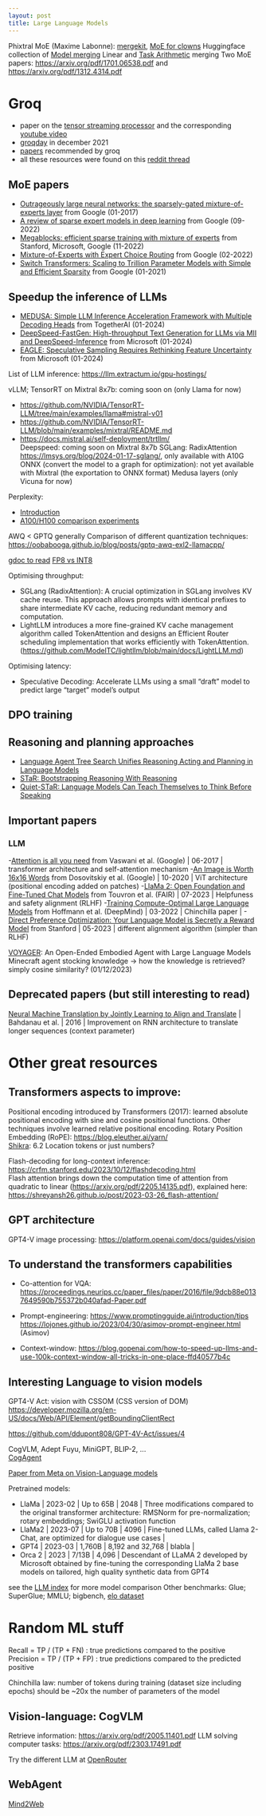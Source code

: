 ```yaml
---
layout: post
title: Large Language Models
---
```


Phixtral MoE (Maxime Labonne): [mergekit](https://github.com/cg123/mergekit/tree/mixtral), [MoE for clowns](https://goddard.blog/posts/clown-moe/)
Huggingface collection of [Model merging]([https://huggingface-co.translate.goog/collections/osanseviero/model-merging-65097893623330a3a51ead66?_x_tr_sl=en&_x_tr_tl=fr&_x_tr_hl=fr&_x_tr_pto=sc](https://huggingface.co/collections/osanseviero/model-merging-65097893623330a3a51ead66))
Linear and [Task Arithmetic](https://arxiv.org/pdf/2212.04089.pdf) merging
Two MoE papers: https://arxiv.org/pdf/1701.06538.pdf and https://arxiv.org/pdf/1312.4314.pdf

# Groq
* paper on the [tensor streaming processor](https://wow.groq.com/wp-content/uploads/2020/06/ISCA-TSP.pdf) and the corresponding [youtube video](https://www.youtube.com/watch?v=xTT2GpdSRKs)
* [groqday](https://www.youtube.com/watch?v=upljocX5mrk) in december 2021
* [papers](https://wow.groq.com/category/papers/) recommended by groq
* all these resources were found on this [reddit thread](https://www.reddit.com/r/LocalLLaMA/comments/1auxm3q/comment/krb3twr/?utm_source=share&utm_medium=web2x&context=3)

## MoE papers

- [Outrageously large neural networks: the sparsely-gated mixture-of-experts layer](https://arxiv.org/pdf/1701.06538.pdf) from Google (01-2017)
- [A review of sparse expert models in deep learning](https://arxiv.org/pdf/2209.01667.pdf) from Google (09-2022)
- [Megablocks: efficient sparse training with mixture of experts](https://arxiv.org/pdf/2211.15841.pdf) from Stanford, Microsoft, Google (11-2022)
- [Mixture-of-Experts with Expert Choice Routing](https://arxiv.org/pdf/2202.09368.pdf) from Google (02-2022)
- [Switch Transformers: Scaling to Trillion Parameter Models with Simple and Efficient Sparsity](https://arxiv.org/pdf/2101.03961.pdf) from Google (01-2021)

## Speedup the inference of LLMs

- [MEDUSA: Simple LLM Inference Acceleration Framework with Multiple Decoding Heads](https://arxiv.org/pdf/2401.10774.pdf) from TogetherAI (01-2024)
- [DeepSpeed-FastGen: High-throughput Text Generation for LLMs via MII and DeepSpeed-Inference](https://arxiv.org/pdf/2401.08671.pdf) from Microsoft (01-2024)
- [EAGLE: Speculative Sampling Requires Rethinking Feature Uncertainty](https://arxiv.org/pdf/2401.15077.pdf) from Microsoft (01-2024)

List of LLM inference: https://llm.extractum.io/gpu-hostings/

vLLM; TensorRT on Mixtral 8x7b: coming soon on (only Llama for now)
* https://github.com/NVIDIA/TensorRT-LLM/tree/main/examples/llama#mistral-v01
* https://github.com/NVIDIA/TensorRT-LLM/blob/main/examples/mixtral/README.md
* https://docs.mistral.ai/self-deployment/trtllm/ \
Deepspeed: coming soon on Mixtral 8x7b
SGLang: RadixAttention https://lmsys.org/blog/2024-01-17-sglang/, only available with A10G
ONNX (convert the model to a graph for optimization): not yet available with Mixtral (the exportation to ONNX format)
Medusa layers (only Vicuna for now)

Perplexity:
* [Introduction](https://blog.perplexity.ai/blog/introducing-pplx-api)
* [A100/H100 comparison experiments](https://blog.perplexity.ai/blog/turbocharging-llama-2-70b-with-nvidia-h100)

AWQ < GPTQ generally
Comparison of different quantization techniques: https://oobabooga.github.io/blog/posts/gptq-awq-exl2-llamacpp/

[gdoc to read](https://docs.google.com/document/d/1_vOftBnrk9NRk5h10UqrfJ5CDih9KBKL61yvrZtVWPE/edit?pli=1)
[FP8 vs INT8](https://arxiv.org/pdf/2303.17951.pdf)

Optimising throughput:
* SGLang (RadixAttention): A crucial optimization in SGLang involves KV cache reuse. This approach allows prompts with identical prefixes to share intermediate KV cache, reducing redundant memory and computation.
* LightLLM introduces a more fine-grained KV cache management algorithm called TokenAttention and designs an Efficient Router scheduling implementation that works efficiently with TokenAttention. (https://github.com/ModelTC/lightllm/blob/main/docs/LightLLM.md)

Optimising latency:
* Speculative Decoding: Accelerate LLMs using a small “draft” model to predict large “target” model’s output

## DPO training


## Reasoning and planning approaches

- [Language Agent Tree Search Unifies Reasoning Acting and Planning in Language Models](https://arxiv.org/pdf/2310.04406.pdf)
- [STaR: Bootstrapping Reasoning With Reasoning](https://arxiv.org/pdf/2203.14465.pdf)
- [Quiet-STaR: Language Models Can Teach Themselves to Think Before Speaking](https://arxiv.org/pdf/2403.09629.pdf)

## Important papers

### LLM


-[Attention is all you need](https://arxiv.org/pdf/1706.03762.pdf) from Vaswani et al. (Google) | 06-2017 | transformer architecture and self-attention mechanism
-[An Image is Worth 16x16 Words](https://arxiv.org/pdf/2010.11929.pdf) from Dosovitskiy et al. (Google) | 10-2020 | ViT architecture (positional encoding added on patches)
-[LlaMa 2: Open Foundation and Fine-Tuned Chat Models](https://arxiv.org/pdf/2307.09288.pdf) from Touvron et al. (FAIR) | 07-2023 | Helpfuness and safety alignment (RLHF)
-[Training Compute-Optimal Large Language Models](https://arxiv.org/pdf/2203.15556.pdf) from Hoffmann et al. (DeepMind) | 03-2022 | Chinchilla paper |
-[Direct Preference Optimization: Your Language Model is Secretly a Reward Model](https://arxiv.org/pdf/2305.18290.pdf) from Stanford | 05-2023 | different alignment algorithm (simpler than RLHF)

[VOYAGER](https://arxiv.org/pdf/2305.16291.pdf): An Open-Ended Embodied Agent with Large Language Models  
Minecraft agent stocking knowledge -> how the knowledge is retrieved? simply cosine similarity? (01/12/2023)


## Deprecated papers (but still interesting to read)

[Neural Machine Translation by Jointly Learning to Align and Translate](https://arxiv.org/pdf/1409.0473.pdf) | Bahdanau et al. | 2016 | Improvement on RNN architecture to translate longer sequences (context parameter)

# Other great resources

## Transformers aspects to improve:

Positional encoding introduced by Transformers (2017): learned absolute positional encoding with sine and cosine positional functions.
Other techniques involve learned relative positional encoding. Rotary Position Embedding (RoPE): https://blog.eleuther.ai/yarn/  
[Shikra](https://arxiv.org/pdf/2306.15195.pdf): 6.2 Location tokens or just numbers?

Flash-decoding for long-context inference: https://crfm.stanford.edu/2023/10/12/flashdecoding.html  
Flash attention brings down the computation time of attention from quadratic to linear (https://arxiv.org/pdf/2205.14135.pdf), explained here: https://shreyansh26.github.io/post/2023-03-26_flash-attention/

## GPT architecture

GPT4-V image processing: https://platform.openai.com/docs/guides/vision

## To understand the transformers capabilities

* Co-attention for VQA: https://proceedings.neurips.cc/paper_files/paper/2016/file/9dcb88e0137649590b755372b040afad-Paper.pdf

* Prompt-engineering:
https://www.promptingguide.ai/introduction/tips
https://lojones.github.io/2023/04/30/asimov-prompt-engineer.html (Asimov)

* Context-window: https://blog.gopenai.com/how-to-speed-up-llms-and-use-100k-context-window-all-tricks-in-one-place-ffd40577b4c

## Interesting Language to vision models

GPT4-V Act: vision with CSSOM (CSS version of DOM) https://developer.mozilla.org/en-US/docs/Web/API/Element/getBoundingClientRect

https://github.com/ddupont808/GPT-4V-Act/issues/4

CogVLM, Adept Fuyu, MiniGPT, BLIP-2, ...  
[CogAgent](https://arxiv.org/pdf/2312.08914.pdf)

[Paper from Meta on Vision-Language models](https://arxiv.org/pdf/2405.17247)

Pretrained models:

- LlaMa | 2023-02 | Up to 65B | 2048 | Three modifications compared to the original transformer architecture: RMSNorm for pre-normalization; rotary embeddings; SwiGLU activation function
- LlaMa2 | 2023-07 | Up to 70B | 4096 | Fine-tuned LLMs, called Llama 2-Chat, are optimized for dialogue use cases |
- GPT4 | 2023-03 | 1,760B | 8,192 and 32,768 | blabla |
- Orca 2 | 2023 | 7/13B | 4,096 | Descendant of LLaMA 2 developed by Microsoft obtained by fine-tuning the corresponding LlaMa 2 base models on tailored, high quality synthetic data from GPT4

see the [LLM index](https://sapling.ai/llm/index?WT.mc_id=academic-105485-koreyst) for more model comparison
Other benchmarks: Glue; SuperGlue; MMLU; bigbench, [elo dataset](https://huggingface.co/spaces/lmsys/chatbot-arena-leaderboard)

# Random ML stuff

Recall = TP / (TP + FN) : true predictions compared to the positive  
Precision = TP / (TP + FP) : true predictions compared to the predicted positive

Chinchilla law: number of tokens during training (dataset size including epochs) should be ~20x the number of parameters of the model

## Vision-language: CogVLM

Retrieve information: https://arxiv.org/pdf/2005.11401.pdf
LLM solving computer tasks: https://arxiv.org/pdf/2303.17491.pdf

Try the different LLM at [OpenRouter](https://openrouter.ai/)

## WebAgent

[Mind2Web](https://arxiv.org/pdf/2306.06070.pdf)
